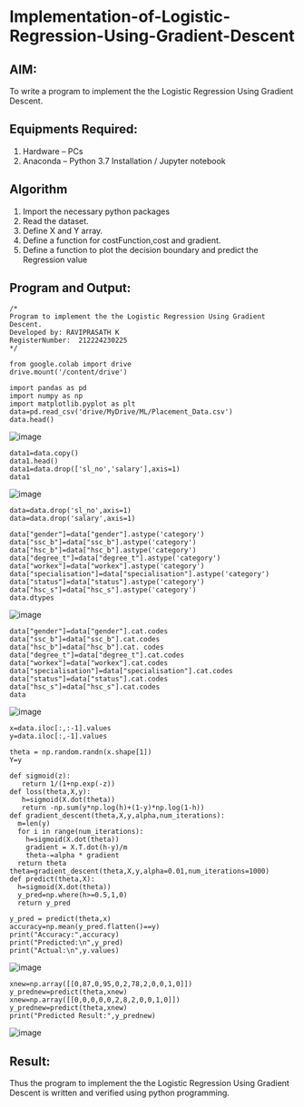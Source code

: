 # Implementation-of-Logistic-Regression-Using-Gradient-Descent

## AIM:
To write a program to implement the the Logistic Regression Using Gradient Descent.

## Equipments Required:
1. Hardware – PCs
2. Anaconda – Python 3.7 Installation / Jupyter notebook

## Algorithm
1. Import the necessary python packages
2. Read the dataset.
3. Define X and Y array.
4. Define a function for costFunction,cost and gradient.
5. Define a function to plot the decision boundary and predict the Regression value

## Program and Output:
```
/*
Program to implement the the Logistic Regression Using Gradient Descent.
Developed by: RAVIPRASATH K
RegisterNumber:  212224230225
*/
```
```
from google.colab import drive
drive.mount('/content/drive')

import pandas as pd 
import numpy as np 
import matplotlib.pyplot as plt 
data=pd.read_csv('drive/MyDrive/ML/Placement_Data.csv') 
data.head()
```
![image](https://github.com/user-attachments/assets/bf2337b2-4151-4244-964c-61b4688f6623)
```
data1=data.copy()
data1.head()
data1=data.drop(['sl_no','salary'],axis=1)
data1
```
![image](https://github.com/user-attachments/assets/e9113f67-0db4-4753-bf56-e1cf13a13e8d)
```
data=data.drop('sl_no',axis=1) 
data=data.drop('salary',axis=1) 

data["gender"]=data["gender"].astype('category') 
data["ssc_b"]=data["ssc_b"].astype('category') 
data["hsc_b"]=data["hsc_b"].astype('category') 
data["degree_t"]=data["degree_t"].astype('category') 
data["workex"]=data["workex"].astype('category') 
data["specialisation"]=data["specialisation"].astype('category') 
data["status"]=data["status"].astype('category') 
data["hsc_s"]=data["hsc_s"].astype('category') 
data.dtypes 
```
![image](https://github.com/user-attachments/assets/7ebe7046-e1ce-4e3f-b7cd-93c1a0892397)
```
data["gender"]=data["gender"].cat.codes 
data["ssc_b"]=data["ssc_b"].cat.codes 
data["hsc_b"]=data["hsc_b"].cat. codes
data["degree_t"]=data["degree_t"].cat.codes 
data["workex"]=data["workex"].cat.codes 
data["specialisation"]=data["specialisation"].cat.codes 
data["status"]=data["status"].cat.codes 
data["hsc_s"]=data["hsc_s"].cat.codes 
data 
```
![image](https://github.com/user-attachments/assets/69f0697c-e060-4f7d-ae94-2ff420a9e1ca)
```
x=data.iloc[:,:-1].values 
y=data.iloc[:,-1].values

theta = np.random.randn(x.shape[1]) 
Y=y 

def sigmoid(z): 
   return 1/(1+np.exp(-z))
def loss(theta,X,y): 
   h=sigmoid(X.dot(theta))
   return -np.sum(y*np.log(h)+(1-y)*np.log(1-h))
def gradient_descent(theta,X,y,alpha,num_iterations): 
  m=len(y)
  for i in range(num_iterations): 
    h=sigmoid(X.dot(theta)) 
    gradient = X.T.dot(h-y)/m 
    theta-=alpha * gradient 
  return theta
theta=gradient_descent(theta,X,y,alpha=0.01,num_iterations=1000)
def predict(theta,X):
  h=sigmoid(X.dot(theta)) 
  y_pred=np.where(h>=0.5,1,0) 
  return y_pred 

y_pred = predict(theta,x) 
accuracy=np.mean(y_pred.flatten()==y)
print("Accuracy:",accuracy)
print("Predicted:\n",y_pred)
print("Actual:\n",y.values)
```
![image](https://github.com/user-attachments/assets/42299f02-580b-4a33-8ee2-deac9549a0e7)
```
xnew=np.array([[0,87,0,95,0,2,78,2,0,0,1,0]]) 
y_prednew=predict(theta,xnew) 
xnew=np.array([[0,0,0,0,0,2,8,2,0,0,1,0]]) 
y_prednew=predict(theta,xnew) 
print("Predicted Result:",y_prednew)
```
![image](https://github.com/user-attachments/assets/d3c9be8e-c240-49b8-b3e2-a7eec682c456)

## Result:
Thus the program to implement the the Logistic Regression Using Gradient Descent is written and verified using python programming.

